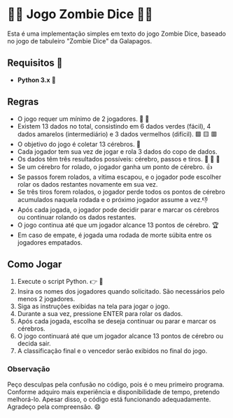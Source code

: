 # :zombie_woman: Jogo Zombie Dice :zombie_man:
Esta é uma implementação simples em texto do jogo Zombie Dice, baseado no jogo de tabuleiro "Zombie Dice" da Galapagos.

## Requisitos 	:cowboy_hat_face:
* **Python 3.x** :snake:

## Regras
* O jogo requer um mínimo de 2 jogadores. :boy: :girl:
* Existem 13 dados no total, consistindo em 6 dados verdes (fácil), 4 dados amarelos (intermediário) e 3 dados vermelhos (difícil). :green_square: :yellow_square: :red_square:
* O objetivo do jogo é coletar 13 cérebros. :brain:
* Cada jogador tem sua vez de jogar e rola 3 dados do copo de dados.
* Os dados têm três resultados possíveis: cérebro, passos e tiros. :brain: :walking: :gun:
* Se um cérebro for rolado, o jogador ganha um ponto de cérebro. :+1:
* Se passos forem rolados, a vítima escapou, e o jogador pode escolher rolar os dados restantes novamente em sua vez.
* Se três tiros forem rolados, o jogador perde todos os pontos de cérebro acumulados naquela rodada e o próximo jogador assume a vez.:-1:
* Após cada jogada, o jogador pode decidir parar e marcar os cérebros ou continuar rolando os dados restantes.
* O jogo continua até que um jogador alcance 13 pontos de cérebro. :trophy:
* Em caso de empate, é jogada uma rodada de morte súbita entre os jogadores empatados.

## Como Jogar
1. Execute o script Python. :point_right: :snake:
2. Insira os nomes dos jogadores quando solicitado. São necessários pelo menos 2 jogadores.
3. Siga as instruções exibidas na tela para jogar o jogo.
4. Durante a sua vez, pressione ENTER para rolar os dados.
5. Após cada jogada, escolha se deseja continuar ou parar e marcar os cérebros.
6. O jogo continuará até que um jogador alcance 13 pontos de cérebro ou decida sair.
7. A classificação final e o vencedor serão exibidos no final do jogo.

### Observação
Peço desculpas pela confusão no código, pois é o meu primeiro programa. Conforme adquiro mais experiência e disponibilidade de tempo, pretendo melhorá-lo. Apesar disso, o código está funcionando adequadamente. Agradeço pela compreensão. :smile:
